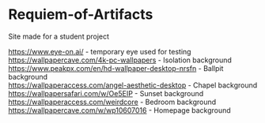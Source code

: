 # Requiem-of-Artifacts
Site made for a student project

https://www.eye-on.ai/ - temporary eye used for testing<br>
https://wallpapercave.com/4k-pc-wallpapers - Isolation background<br>
https://www.peakpx.com/en/hd-wallpaper-desktop-nrsfn - Ballpit background<br>
https://wallpaperaccess.com/angel-aesthetic-desktop - Chapel background<br>
https://wallpapersafari.com/w/Oe5EIP - Sunset background<br>
https://wallpaperaccess.com/weirdcore - Bedroom background<br>
https://wallpapercave.com/w/wp10607016 - Homepage background

